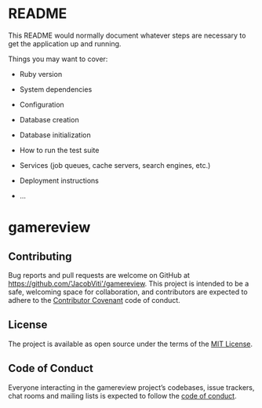 # README

This README would normally document whatever steps are necessary to get the
application up and running.

Things you may want to cover:

* Ruby version

* System dependencies

* Configuration

* Database creation

* Database initialization

* How to run the test suite

* Services (job queues, cache servers, search engines, etc.)

* Deployment instructions

* ...
# gamereview


## Contributing

Bug reports and pull requests are welcome on GitHub at https://github.com/'JacobViti'/gamereview. This project is intended to be a safe, welcoming space for collaboration, and contributors are expected to adhere to the [Contributor Covenant](http://contributor-covenant.org) code of conduct.

## License

The project is available as open source under the terms of the [MIT License](https://opensource.org/licenses/MIT).

## Code of Conduct

Everyone interacting in the gamereview project’s codebases, issue trackers, chat rooms and mailing lists is expected to follow the [code of conduct](https://github.com/'JacobViti'/gamereview/blob/master/CODE_OF_CONDUCT.md).
